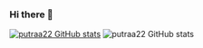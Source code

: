 ### Hi there 👋

[![putraa22 GitHub stats](https://github-readme-stats.vercel.app/api?username=putraa22)](https://github.com/putraa22/github-readme-stats)
![putraa22 GitHub stats](https://github-readme-stats.vercel.app/api?username=putraa22&hide=stars,commits,prs,issues,contribs)
